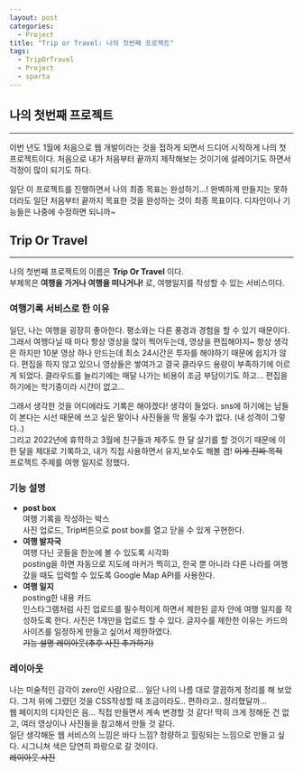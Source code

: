 ```yaml
---
layout: post
categories:
  - Project
title: "Trip or Travel: 나의 첫번째 프로젝트"
tags:
  - TripOrTravel
  - Project
  - sparta
---
```

## __나의 첫번째 프로젝트__
---
이번 년도 1월에 처음으로 웹 개발이라는 것을 접하게 되면서 드디어 시작하게 나의 첫 프로젝트이다. 처음으로 내가 처음부터 끝까지 제작해보는 것이기에 설레이기도 하면서 걱정이 많이 되기도 하다.

일단 이 프로젝트를 진행하면서 나의 최종 목표는 완성하기...! 완벽하게 만들지는 못하더라도 일단 처음부터 끝까지 목표한 것을 완성하는 것이 최종 목표이다. 디자인이나 기능들은 나중에 수정하면 되니까~ 

## __Trip Or Travel__
---
나의 첫번째 프로젝트의 이름은 __Trip Or Travel__ 이다.  
  부제목은 __여행을 가거나 여행을 떠나거나!__ 로, 여행일지를 작성할 수 있는 서비스이다. 
  ### __여행기록 서비스로 한 이유__  
  일단, 나는 여행을 굉장히 좋아한다. 평소와는 다른 풍경과 경험을 할 수 있기 때문이다. 그래서 여행다닐 때 마다 항상 영상을 많이 찍어두는데, 영상을 편집해야지~ 항상 생각은 하지만 10분 영상 하나 만드는데 최소 24시간은 투자를 해야하기 때문에 쉽지가 않다. 편집을 하지 않고 있으니 영상들은 쌓여가고 결국 클라우드 용량이 부족하기에 이르게 되었다. 클라우드를 늘리기에는 매달 나가는 비용이 조금 부담이기도 하고... 편집을 하기에는 학기중이라 시간이 없고...  

  그래서 생각한 것을 어디에라도 기록은 해야겠다! 생각이 들었다. sns에 하기에는 남들이 본다는 시선 때문에 쓰고 싶은 말이나 사진들을 막 올릴 수가 없다. (내 성격이 그렇다..)     
  그리고 2022년에 휴학하고 3월에 친구들과 제주도 한 달 살기를 할 것이기 때문에 이 한 달을 제대로 기록하고, 내가 직접 사용하면서 유지,보수도 해볼 겸! ~~이게 진짜 목적~~   
  프로젝트 주제를 여행 일지로 정했다.

  ### __기능 설명__ 
  + __post box__  
  여행 기록을 작성하는 박스  
  사진 업로드, Trip버튼으로 post box를 열고 닫을 수 있게 구현한다. 
  + __여행 발자국__  
  여행 다닌 곳들을 한눈에 볼 수 있도록 시각화  
  posting을 하면 자동으로 지도에 마커가 찍히고, 한국 뿐 아니라 다른 나라를 여행 갔을 때도 입력할 수 있도록 Google Map API를 사용한다.
  + __여행 일지__  
  posting한 내용 카드  
  인스타그램처럼 사진 업로드를 필수적이게 하면서 제한된 글자 안에 여행 일지를 작성하도록 한다. 사진은 1개만을 업로드 할 수 있다. 글자수를 제한한 이유는 카드의 사이즈를 일정하게 만들고 싶어서 제한하였다.  
  ~~기능 설명 레이아웃(추후 사진 추가하기)~~

  ### __레이아웃__  
  나는 미술적인 감각이 zero인 사람으로... 일단 나의 나름 대로 깔끔하게 정리를 해 보았다. 그저 위에 그렸던 것을 CSS작성할 때 조금이라도.. 편하라고.. 정리했달까...   
  웹 페이지의 디자인은 음... 직접 만들면서 계속 변경할 것 같다! 딱히 크게 정해둔 건 없고, 여러 영상이나 사진들을 참고해서 만들 것 같다.  
  일단 생각해둔 웹 서비스의 느낌은 바다 느낌? 청량하고 힐링되는 느낌으로 만들고 싶다. 시그니쳐 색은 당연히 파랑으로 갈 것이다.  
  ~~레이아웃 사진~~ 
